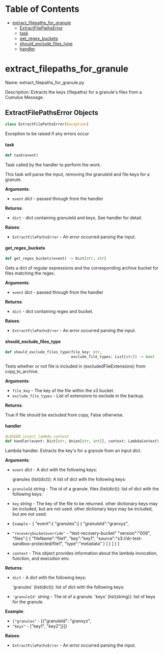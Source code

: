 # Table of Contents

* [extract\_filepaths\_for\_granule](#extract_filepaths_for_granule)
  * [ExtractFilePathsError](#extract_filepaths_for_granule.ExtractFilePathsError)
  * [task](#extract_filepaths_for_granule.task)
  * [get\_regex\_buckets](#extract_filepaths_for_granule.get_regex_buckets)
  * [should\_exclude\_files\_type](#extract_filepaths_for_granule.should_exclude_files_type)
  * [handler](#extract_filepaths_for_granule.handler)

<a id="extract_filepaths_for_granule"></a>

# extract\_filepaths\_for\_granule

Name: extract_filepaths_for_granule.py

Description:  Extracts the keys (filepaths) for a granule's files from a Cumulus Message.

<a id="extract_filepaths_for_granule.ExtractFilePathsError"></a>

## ExtractFilePathsError Objects

```python
class ExtractFilePathsError(Exception)
```

Exception to be raised if any errors occur

<a id="extract_filepaths_for_granule.task"></a>

#### task

```python
def task(event)
```

Task called by the handler to perform the work.

This task will parse the input, removing the granuleId and file keys for a granule.

**Arguments**:

- `event` _dict_ - passed through from the handler
  

**Returns**:

- `dict` - dict containing granuleId and keys. See handler for detail.
  

**Raises**:

- `ExtractFilePathsError` - An error occurred parsing the input.

<a id="extract_filepaths_for_granule.get_regex_buckets"></a>

#### get\_regex\_buckets

```python
def get_regex_buckets(event) -> Dict[str, str]
```

Gets a dict of regular expressions and the corresponding archive bucket for files
matching the regex.

**Arguments**:

- `event` _dict_ - passed through from the handler
  

**Returns**:

- `dict` - dict containing regex and bucket.
  

**Raises**:

- `ExtractFilePathsError` - An error occurred parsing the input.

<a id="extract_filepaths_for_granule.should_exclude_files_type"></a>

#### should\_exclude\_files\_type

```python
def should_exclude_files_type(file_key: str,
                              exclude_file_types: List[str]) -> bool
```

Tests whether or not file is included in {excludedFileExtensions} from copy_to_archive.

**Arguments**:

- `file_key` - The key of the file within the s3 bucket.
- `exclude_file_types` - List of extensions to exclude in the backup.

**Returns**:

  True if file should be excluded from copy, False otherwise.

<a id="extract_filepaths_for_granule.handler"></a>

#### handler

```python
@LOGGER.inject_lambda_context
def handler(event: Dict[str, Union[str, int]], context: LambdaContext)
```

Lambda handler. Extracts the key's for a granule from an input dict.

**Arguments**:

- `event` _dict_ - A dict with the following keys:
  
  granules (list(dict)): A list of dict with the following keys:
- `granuleId` _string_ - The id of a granule.
  files (list(dict)): list of dict with the following keys:
- `key` _string_ - The key of the file to be returned.
  other dictionary keys may be included, but are not used.
  other dictionary keys may be included, but are not used.
  
- `Example` - {
  "event":{
  "granules":[
  {
  "granuleId":"granxyz",
- `"recoverybucketoverride"` - "test-recovery-bucket"
  "version":"006",
  "files":[
  {
  "fileName":"file1",
  "key":"key1",
  "source":"s3://dr-test-sandbox-protected/file1",
  "type":"metadata"
  }
  ]
  }
  ]
  }
  }
  
- `context` - This object provides information about the lambda invocation, function,
  and execution env.
  

**Returns**:

- `dict` - A dict with the following keys:
  
  'granules' (list(dict)): list of dict with the following keys:
- `'granuleId'` _string_ - The id of a granule.
  'keys' (list(string)): list of keys for the granule.
  

**Example**:

- `{"granules"` - [{"granuleId": "granxyz",
- `"keys"` - ["key1",
  "key2"]}]}
  

**Raises**:

- `ExtractFilePathsError` - An error occurred parsing the input.

